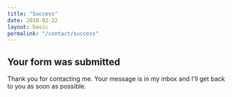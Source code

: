 ```yaml
---
title: "Success"
date: 2018-02-22
layout: basic
permalink: "/contact/success"
---
```


## Your form was submitted

Thank you for contacting me. Your message is in my inbox and I'll get back to you as soon as possible.


